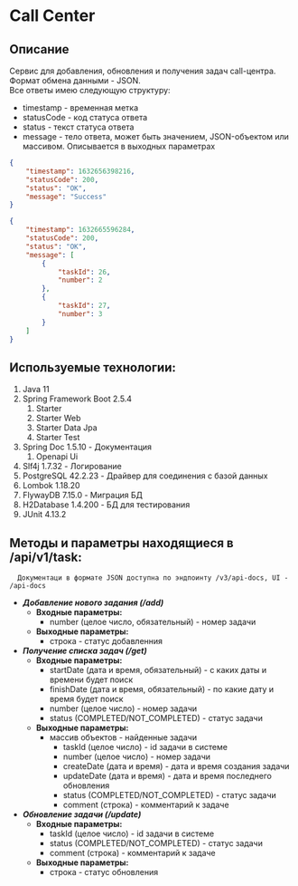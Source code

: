 # Call Center

## Описание

Сервис для добавления, обновления и получения задач call-центра. Формат обмена данными - JSON.<br>
Все ответы имею следующую структуру:

- timestamp - временная метка
- statusCode - код статуса ответа
- status - текст статуса ответа
- message - тело ответа, может быть значением, JSON-объектом или массивом. Описывается в выходных параметрах

```json
{
    "timestamp": 1632656398216,
    "statusCode": 200,
    "status": "OK",
    "message": "Success"
}
```

```json
{
    "timestamp": 1632665596284,
    "statusCode": 200,
    "status": "OK",
    "message": [
        {
            "taskId": 26,
            "number": 2
        },
        {
            "taskId": 27,
            "number": 3
        }
    ]
}
```

## Используемые технологии:

1. Java 11
2. Spring Framework Boot 2.5.4
   1. Starter
   2. Starter Web
   3. Starter Data Jpa
   4. Starter Test
3. Spring Doc 1.5.10 - Документация
   1. Openapi Ui
4. Slf4j 1.7.32 - Логирование
5. PostgreSQL 42.2.23 - Драйвер для соединения с базой данных
6. Lombok 1.18.20
7. FlywayDB 7.15.0 - Миграция БД
8. H2Database 1.4.200 - БД для тестирования
9. JUnit 4.13.2

## Методы и параметры находящиеся в /api/v1/task:

```
  Документаци в формате JSON доступна по эндпоинту /v3/api-docs, UI - /api-docs
```

- ___Добавление нового задания (/add)___
  - **Входные параметры:**
    - number (целое число, обязательный) - номер задачи
  - **Выходные параметры:**
    - строка - статус добавленния
- ___Получение списка задач (/get)___
  - **Входные параметры:**
    - startDate (дата и время, обязательный) - с каких даты и времени будет поиск
    - finishDate (дата и время, обязательный) - по какие дату и время будет поиск
    - number (целое число) - номер задачи
    - status (COMPLETED/NOT_COMPLETED) - статус задачи
  - **Выходные параметры:**
    - массив объектов - найденные задачи
      - taskId (целое число) - id задачи в системе
      - number (целое число) - номер задачи
      - createDate (дата и время) - дата и время создания задачи
      - updateDate (дата и время) - дата и время последнего обновления
      - status (COMPLETED/NOT_COMPLETED) - статус задачи
      - comment (строка) - комментарий к задаче
- ___Обновление задачи (/update)___
  - **Входные параметры:**
    - taskId (целое число) - id задачи в системе
    - status (COMPLETED/NOT_COMPLETED) - статус задачи
    - comment (строка) - комментарий к задаче
  - **Выходные параметры:**
    - строка - статус обновления